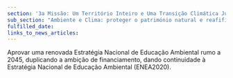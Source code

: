 ```yaml
---
section: '3a Missão: Um Território Inteiro e Uma Transição Climática Justa'
sub_section: "Ambiente e Clima: proteger o património natural e reafifirmar a liderança na redução de emissões"
fulfilled_date:
links_to_news_articles:
---
```


Aprovar uma renovada Estratégia Nacional de Educação Ambiental rumo a 2045, duplicando a ambição de financiamento, dando continuidade à Estratégia Nacional de Educação Ambiental (ENEA2020).